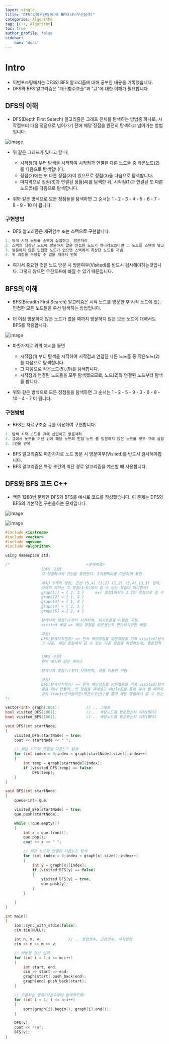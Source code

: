```yaml
---
layer: single
title: "DFS(깊이우선탐색)와 BFS(너비우선탐색)"
categories: Algorithm
tag: [C++, Algorithm]
toc: true
author_profile: false
sidebar: 
    nav: "docs"
---
```



# Intro

- 이번포스팅에서는 DFS와 BFS 알고리즘에 대해 공부한 내용을 기록했습니다.  
- DFS와 BFS 알고리즘은 "재귀함수호출"과 "큐"에 대한 이해가 필요합니다.


## DFS의 이해

- DFS(Depth First Search) 알고리즘은 그래프 전체를 탐색하는 방법중 하나로, 시작점부터 다음 정점으로 넘어가기 전에 해당 정점을 완전히 탐색하고 넘어가는 방법입니다.  

![image](/images/2024/2024-08-18/capture_1.PNG)      

- 위 같은 그래프가 있다고 할 때, 
    - 시작점(1) 부터 탐색을 시작하여 시작점과 연결된 다른 노드들 중 작은노드(2)를 다음으로 탐색합니다.
    - 정점(2)에는 또 다른 정점(3)이 있으므로 정점(3)을 다음으로 탐색합니다.
    - 마지막으로 정점(3)과 연결된 정점(4)를 탐색한 뒤, 시작점(1)과 연결된 또 다른 노드(5)를 다음으로 탐색합니다.


- 위와 같은 방식으로 모든 정점들을 탐색하면 그 순서는 1 - 2 - 3 - 4 - 5 - 6 - 7 - 8 - 9 - 10 이 됩니다.  


### 구현방법

- DFS 알고리즘은 재귀함수 또는 스택으로 구현합니다.

```c
1. 탐색 시작 노드를 스택에 삽입하고, 방문처리
2. 스택의 최상단 노드에 방문하지 않은 인접한 노드가 하나라도있다면 그 노드를 스택에 넣고 방문처리
3. 방문하지 않은 인접한 노드가 없으면 스택에서 최상단 노드를 꺼냄.
4. 위 과정을 수행할 수 없을 때까지 반복
```

- 여기서 중요한 것은 노드 방문 시 방문여부(Visited)를 반드시 검사해야하는것입니다. 그렇지 않으면 무한루프에 빠질 수 있기 때문입니다.  


## BFS의 이해

- BFS(Breadth First Search) 알고리즘은 시작 노드를 방문한 후 시작 노드에 있는 인접한 모든 노드들을 우선 탐색하는 방법입니다.

- 더 이상 방문하지 않은 노드가 없을 때까지 방문하지 않은 모든 노드에 대해서도 BFS를 적용합니다.


![image](/images/2024/2024-08-18/capture_1.PNG)      

- 마찬가지로 위의 예시를 들면
    - 시작점(1) 부터 탐색을 시작하여 시작점과 연결된 다른 노드들 중 작은노드(2)를 다음으로 탐색합니다.
    - 그 다음으로 작은노드(5),(9)를 탐색합니다.
    - 시작점과 연결된 노드들을 모두 탐색했으므로, 노드(2)와 연결된 노드부터 탐색을 합니다.

- 위와 같은 방식으로 모든 정점들을 탐색하면 그 순서는 1 - 2 - 5 - 9 - 3 - 6 - 8 - 10 - 4 - 7 이 됩니다.  


### 구현방법

- BFS는 자료구조중 큐를 이용하여 구현합니다.

```c
1. 탐색 시작 노드를 큐에 삽입하고 방문처리
2. 큐에서 노드를 꺼낸 뒤에 해당 노드의 인접 노드 중 방문하지 않은 노드를 모두 큐에 삽입 후 방문처리
3. 2번을 반복
```

- BFS 알고리즘도 마찬가지로 노드 방문 시 방문여부(Visited)를 반드시 검사해야합니다.
- BFS 알고리즘은 특정 조건의 최단 경로 알고리즘을 계산할 때 사용합니다.


## DFS와 BFS 코드 C++

- 백준 1260번 문제인 DFS와 BFS를 예시로 코드를 작성했습니다.  이 문제는 DFS와 BFS의 기본적인 구현을하는 문제입니다.

![image](/images/2024/2024-08-18/capture_2.PNG)      

![image](/images/2024/2024-08-18/capture_3.PNG)      

```c
#include <iostream>
#include <vector>
#include <queue>
#include <algorithm>

using namespace std;

/*									<문제해결>
				[DFS 구현]
				각 정점에서의 간선을 표현한다. 2차원벡터를 이용하여 표현

				예시) 5개의 정점, 간선 (5,4) (5,2) (1,2) (3,4) (3,1) 입력, 비방향그래프
				아래의 의미는 각 정점(1~5)에서 갈 수 있는 정점이 어디인가?
				graph[1] = { 2, 3 }		ex) 정점1에서는 2,3번 정점으로 갈 수 있음
				graph[2] = { 1, 5 }
				graph[3] = { 1, 4 }
				graph[4] = { 3, 5 }
				graph[5] = { 2, 4 }		

				탐색시작 정점(v)부터 시작하여, 재귀호출을 이용한 구현.
				visited 배열 => 해당 정점을 방문했는지 판단하기위한 배열

				과정)
				DFS(탐색시작정점) => 먼저 해당정점을 방문했음을 기록 visited[탐색시작정점] = true
				그 다음, 해당 정점에서 갈 수 있는 다른 정점을 확인하는데, 방문한적 없다면 DFS를 재귀호출.


				[BFS 구현] 
				위의 예시와 같은 케이스

				탐색시작 정점(v)부터 시작하여, 큐를 이용한 구현.

				과정)
				BFS(탐색시작정점) => 먼저 해당정점을 방문했음을 기록 visited[탐색시작정점] = true.
				큐를 하나 만들어, 첫 정점을 큐에넣고 while문을 통해 큐가 빌 때까지 아래를 반복
				큐의 front(먼저들어온(작은수우선))를 뽑아 해당 정점에서 갈 수 있는 다른 정점을 확인하는데, 방문한적 없다면 큐에 넣음.
*/

vector<int> graph[1001];			// .. 그래프
bool visited_DFS[1001];				// .. 해당노드를 방문했는지 여부(DFS)
bool visited_BFS[1001];				// .. 해당노드를 방문했는지 여부(BFS)

void DFS(int startNode)
{
	visited_DFS[startNode] = true;	
	cout << startNode << " ";		

	// 해당 노드와 연결된 다른노드 탐색
	for (int index = 0;index < graph[startNode].size();index++)
	{
		int temp = graph[startNode][index];
		if (visited_DFS[temp] == false)
			DFS(temp);
	}
}

void BFS(int startNode)
{
	queue<int> que;

	visited_BFS[startNode] = true;
	que.push(startNode);

	while (!que.empty())
	{
		int x = que.front();
		que.pop();
		cout << x << " ";

		// 해당 노드와 연결된 다른노드 탐색
		for (int index = 0;index < graph[x].size();index++)
		{
			int y = graph[x][index];
			if (visited_BFS[y] == false)
			{
				visited_BFS[y] = true;
				que.push(y);
			}
		}

	}
}

int main()
{
	ios::sync_with_stdio(false);
	cin.tie(NULL);

	int n, m, v;			// .. 정점갯수, 간선갯수, 시작정점
	cin >> n >> m >> v;

	// 비방향 간선 입력
	for (int i = 1;i <= m;i++)
	{
		int start, end;
		cin >> start >> end;
		graph[start].push_back(end);
		graph[end].push_back(start);
	}

	// 오름차순 정렬(낮은수부터 탐색하도록)
	for (int i = 1; i <= n;i++)
	{
		sort(graph[i].begin(), graph[i].end());
	}

	DFS(v);
	cout << "\n";
	BFS(v);
}
```

